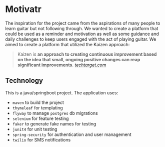 ﻿# Motivatr

The inspiration for the project came from the aspirations of many people to learn guitar but not following through. We wanted to create a platform that could be used as a reminder and motivation as well as some guidance and daily challenges to keep users engaged with the act of playing guitar. We aimed to create a platform that utilized the Kaizen approach:

> Kaizen is **an approach to creating continuous improvement based on the idea that small, ongoing positive changes can reap significant improvements**.
*[techtarget.com](https://www.techtarget.com/searcherp/definition/kaizen-or-continuous-improvement)*

## Technology

This is a java/springboot project.
The application uses:
  - `maven` to build the project
  - `thymeleaf` for templating
  - `flyway` to manage `postgres` db migrations
  - `selenium` for feature testing
  - `faker` to generate fake names for testing
  - `junit4` for unit testing
  - `spring-security` for authentication and user management
  - `twilio` for SMS notifications
  
